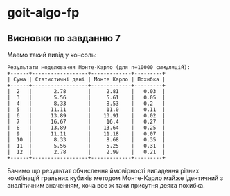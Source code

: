 # goit-algo-fp

## Висновки по завданню 7

Маємо такий вивід у консоль:

```shell
Результати моделювання Монте-Карло (для n=10000 симуляцій):
+------+------------------+-------------+---------+
| Сума | Статистичні дані | Монте Карло | Похибка |
+------+------------------+-------------+---------+
|  2   |       2.78       |     2.81    |   0.03  |
|  3   |       5.56       |     5.61    |   0.05  |
|  4   |       8.33       |     8.53    |   0.2   |
|  5   |      11.11       |     11.0    |   0.11  |
|  6   |      13.89       |    13.91    |   0.02  |
|  7   |      16.67       |     16.4    |   0.27  |
|  8   |      13.89       |    13.64    |   0.25  |
|  9   |      11.11       |    11.18    |   0.07  |
|  10  |       8.33       |     8.68    |   0.35  |
|  11  |       5.56       |     5.25    |   0.31  |
|  12  |       2.78       |     2.99    |   0.21  |
+------+------------------+-------------+---------+
```

Бачимо що результат обчислення ймовірності випадення різних комбінацій гральних кубиків методом Монте-Карло майже ідентичний з аналітичним значенням, хоча все ж таки присутня деяка похибка.